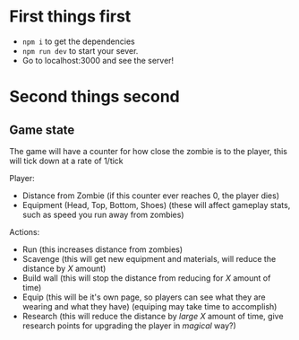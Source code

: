 # First things first

- `npm i` to get the dependencies
- `npm run dev` to start your sever.
- Go to localhost:3000 and see the server!

# Second things second

## Game state

The game will have a counter for how close the zombie is to the player, this will tick down at a rate of 1/tick

Player:

- Distance from Zombie (if this counter ever reaches 0, the player dies)
- Equipment (Head, Top, Bottom, Shoes) (these will affect gameplay stats, such as speed you run away from zombies)

Actions:

- Run (this increases distance from zombies)
- Scavenge (this will get new equipment and materials, will reduce the distance by _X_ amount)
- Build wall (this will stop the distance from reducing for _X_ amount of time)
- Equip (this will be it's own page, so players can see what they are wearing and what they have) (equiping may take time to accomplish)
- Research (this will reduce the distance by _large X_ amount of time, give research points for upgrading the player in _magical_ way?)
